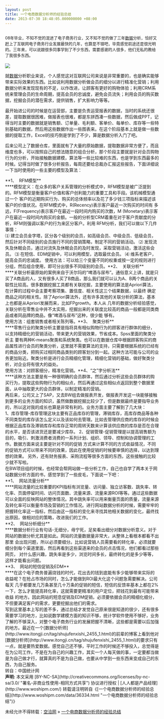 ```yaml
---
layout: post
title: 一个电商数据分析师的经验总结
date: 2013-07-30 18:48:05.000000000 +08:00
---
```



## <span style="font-size: 13px;font-weight: normal">08年毕业，不知不觉的混进了电子商务行业，又不知不觉的做了三年<span class="wp_keywordlink_affiliate">[数据](http://www.woshipm.com/tag/%E6%95%B0%E6%8D%AE "查看 数据 中的全部文章")</span>分析，恰好又赶上了互联网电子商务行业发展最快的几年，也算是不错吧，毕竟感觉前途还是很光明的。三年来，可以说跟很多同事学到了不少东西，需要感谢的人很多，他们无私的教给了我很多东西。</span>

![](http://www.woshipm.com/wp-content/uploads/2013/07/728c47aed2a700aa1126e449786f3f23.jpg)

就<span class="wp_keywordlink_affiliate">[数据](http://www.woshipm.com/tag/%E6%95%B0%E6%8D%AE "查看 数据 中的全部文章")</span>分析职业来说，个人感觉这对互联网公司来说是非常重要的，也是确实能够带来实际效果的东西。比如说利用数据分析做会员的细分以进行精准化营销；利用 数据分析来发现现有的不足，以作改进，让顾客有更好的购物体验；利用CRM系统来管理会员的生命周期，提高会员的忠诚度，避免会员流失；利用会员的购买数 据，挖掘会员的潜在需求，提供销售，扩大影响力等等。

最开始进公司的时候是在运营部，主要是负责运营报表的数据，当时的系统还很差，提取数据很困难，做报表也很难，都是东拼西凑一些数据，然后做成PPT，记 得当时主要的数据就是销售额、订单量、毛利额、客单价、每单价、库存等一些特别基础的数据，然后用这些数据作出一些图表来。在这个阶段基本上就是做一些数 据的提取工作，Excel的技巧倒是学到了不少，算是数据分析入门了吧。

后来公司上了数据仓库，里面就有了大量的原始数据，提取数据非常方便了，而且维度也多，可以按照自己的想法随意的组合分析，那个阶段主要就是针对会员购物 行为的分析，开始接触数据建模，算法等一些比较难的东西，也是学到东西最多的时候。记得当时做了很多分析报告，每周还要给总裁办汇报这些报告，下面详细说 一下当时使用的一些主要的模型及算法：

<div>**1、  RFM模型**</div><div>****模型定义：在众多的客户关系管理的分析模式中，RFM模型是被广泛提到的。RFM模型是衡量客户价值和客户创利能力的重要工具和手段。该机械模型通过一个 客户的近期购买行为、购买的总体频率以及花了多少钱三项指标来描述该客户的价值状况。在RFM模式中，R(Recency)表示客户最近一次购买的时间有 多远，F(Frequency)表示客户在最近一段时间内购买的次数，M (Monetary)表示客户在最近一段时间内购买的金额。一般的分析型CRM着重在对于客户贡献度的分析，RFM则强调以客户的行为来区分客户。利用 RFM分析，我们可以做以下几件事情：</div><div>⑴ 建立会员金字塔，区分各个级别的会员，如高级会员、中级会员、低级会员，然后针对不同级别的会员施行不同的营销策略，制定不同的营销活动。  
 ⑵ 发现流失及休眠会员，通过对流失及休眠会员的及时发现，采取营销活动，激活这些会员。  
 ⑶ 在短信、EDM促销中，可以利用模型，选取最优会员。  
 ⑷ 维系老客户，提高会员的忠诚度。  
 使用方法：可以给三个变量不同的权重或按一定的规则进行分组，然后组合使用，即可分出很多不同级别的会员。**2、  关联分析**

</div><div>****关联分析最原始的案例来自于沃尔玛的“啤酒与尿布”。通俗意义上讲，就是只买了A商品的人，又有很多人买了B商品，那么我们就可以认为A、B两个商品的关 联性比较高。很多数据挖掘工具都有关联挖掘，主要使用的算法是Apriori算法，在计算的过程中会主要考察项集、置信度、相关性这三个结果数据，以最终 确定商品之间的相关性。除了Apriori算法外，还有许多其他的关联分析的算法，基本上也都是从Apriori发展而来，比如FPgrowth。本人从 几年的数据分析经验感觉，关联分析在零售业中并不太实用，挖掘出来的关联度比较高的商品一般都是同类商品或者同品牌的商品，像“啤酒与尿布”这种，很少能 够有。</div><div>使用方法：组套销售或者相关陈列等。**3、  聚类分析**

</div><div>****零售行业的聚类分析主要是指将具有相似购物行为的顾客进行群体的细分，以支持精细化的营销活动，带来更大的营销效果，节省成本。Spss里面的聚类分析主 要有两种K-means聚类和系统聚类。也可以在数据仓库中根据顾客购买的商品属性进行会员的聚类分析，这里就不需要算法的支持，只需要根据系统的已经有 的商品分类，把购买过相同商品类别的顾客划分到一起。这种方法可能与公司的业务更加贴近。聚类分析是进行会员精细化管理，精细化营销的基础，做好聚类分 析，对企业将有很大的益处。</div><div>使用方法：对顾客细分，精准化营销。**4、“之”字分析法**

</div><div>****该种方法主要是有一种很明确的会员群体，然后通过分析这些会员群体的购买行为，提取这些购物行为的相似点，然后再通过这些相似点返回到整个数据里面，从中抽取更大的会员群体，以制定精准的营销。</div><div></div><div>再后来，公司又上了SAP，又去BW组去做报表开发，做报表开发这一块能够接触到更多的业务方面的知识，虽然做数据挖掘比较少了，但是数据最终是要指导业务的，所以这对我的成长也算是非常有利的。业务方面主要了解到了几大块：</div><div>1、库存管理-库存管理这块主要有正品库存的管理，滞销库存，高库存商品等各种不同类型的库存该怎么定义以及该如何去管理。比如去管理供应商的库存的时候会根据正品库存及滞销库存和库存正常的周转天数来计算该供应商的库存是否在合理的水平，是否该进货还是要减少库存。  
 2、促销管理-促销管理是以提高销售额为目的，吸引、刺激消费者消费的一系列计划、组织、领导、控制和协调管理的工作。数据方面来说主要是针对不同的促销 方式来计算不同的方式收益情况，不同的促销方式可以带来不同的效果，因此在使用促销的时候要审慎的选择，以达到理想的效果。  
 另外，还有财务报表、采购流程等很多方面的东西，这些接触的比较少就不写啦。 </div><div>在BW项目组的时候，也经常会帮网站做一些分析工作，自己也自学了两本关于网站数据分析方面的书，感觉学到了一些皮毛，下面说一下吧：</div><div>**1、  网站流量分析**</div><div>****网站流量的比较重要的KPI指标有浏览量、访问量、独立访客数、跳失率、转化率、页面停留时间、访问页面数、流量来源、流量来源ROI等等。通过这些数据 可以全面的反映网站的整体情况。其中跳失率可以用来衡量页面的质量，流量来源及转化率可以衡量市场及营销的工作情况。进行网站数据分析的时候，需要牢牢的 把握转化率这一指标，然后由这一指标的变化来寻找其他相关数据的变化，最终找出原因，做相对应的策略，改进我们的工作。</div><div>**2、  网站分析细分**</div><div>****数据分析行业有句话-无细分，毋宁死，足矣看出细分对数据分析意义。对于网站的数据分析尤其是如此。网站的流量数据量非常大，从整体上看根本都看不出那里 会出现问题，所以必须要细分。比如说营销人员需要看的转化率，必须就要细分到每个渠道里面，然后再看到这些渠道来的会员的点击情况，他们都看过那些网页， 对什么感兴趣，跳失率是多少，浏览时间多长，最终转化的是多少等等，这样才能看出问题。</div><div>**3、  网站的短信促销及EDM**</div><div>****在这个电子商务普遍烧钱的时代，花出去的钱到底能有多少能够带来实际的收益呢？在抢占市场的同时，怎么才能做到ROI最大化这个问题急需要解决。公司每天 几乎都要发几万条甚至几十万条的促销的短信，短信的反馈率基本上都在2%一下，怎么才能提高转化率，这就需要更精准的用户定位，把钱花到最有可能带来收益 的地方。因此网站的短息促销及EDM促销，必须要依据会员的精细化细分，不但要满足客户的需求，更要挖掘出他们的需求。</div><div></div><div>写到这里基本上写的差不多，通过总结才发觉自己原来很是知道的很少，还有很多需要学习的地方，比如说数学建模方面的知识不够，统计学软件使用不够好，业务了解的不够深入，对整个电子商务行业的发展把握不清晰，这些都是需要以后加强的地方。最近在一个[<span>数据分析师</span>](http://www.itongji.cn/tag/shujufenxishi_2455_1.html)的前辈的博客上看到他对[<span>数据分析师</span>](http://www.itongji.cn/tag/shujufenxishi_2455_1.html)的要求只有一点，就是要热爱数据。感觉自己还不够，平时工作的时候还不够投入，总觉得是在为公司工作，不是在为自己的兴趣工作，其实一个人每天做的事，一定要都当做是为自己做才行，就算真的不是为自己做，也要从中学到一些东西来变成自己的东西，为自己服务。</div><div></div><div>转自：中国统计网</div><span style="font-weight:bold">声明:</span> 本文采用 [BY-NC-SA](http://creativecommons.org/licenses/by-nc-sa/3.0/ "署名-非商业性使用-相同方式共享") 协议进行授权 | [人人都是产品经理](http://www.woshipm.com/)  
转载请注明转自《[一个电商数据分析师的经验总结](http://www.woshipm.com/data/36334.html "一个电商数据分析师的经验总结")》

未经允许不得转载：[空洽网](http://kongqia.com) » [一个电商数据分析师的经验总结](http://kongqia.com/17096.html)


